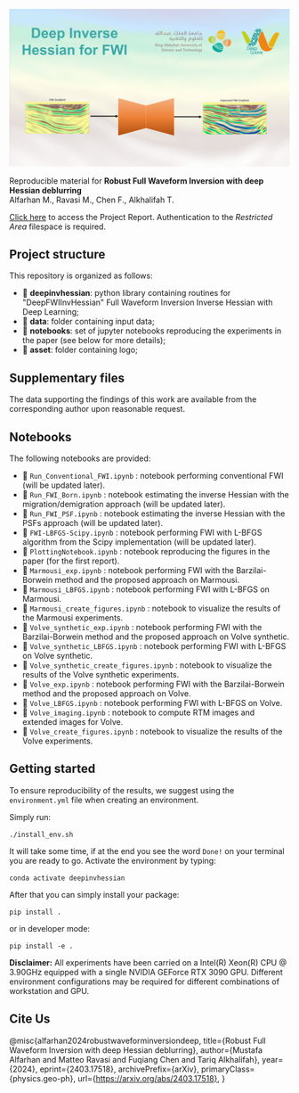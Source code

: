 ![LOGO](asset/logo.png)

Reproducible material for **Robust Full Waveform Inversion with deep Hessian
deblurring** <br> 
Alfarhan M., Ravasi M., Chen F., Alkhalifah  T.

[Click here](https://kaust.sharepoint.com/:f:/r/sites/M365_Deepwave_Documents/Shared%20Documents/Restricted%20Area/REPORTS/DW0021?csf=1&web=1&e=YwN5P2) to access the Project Report. Authentication to the _Restricted Area_ filespace is required.

## Project structure
This repository is organized as follows:

* :open_file_folder: **deepinvhessian**: python library containing routines for "DeepFWIInvHessian" Full Waveform Inversion Inverse Hessian with Deep Learning;
* :open_file_folder: **data**: folder containing input data;
* :open_file_folder: **notebooks**: set of jupyter notebooks reproducing the experiments in the paper (see below for more details);
* :open_file_folder: **asset**: folder containing logo;

## Supplementary files
The data supporting the findings of this work are available from the corresponding author upon reasonable request.

## Notebooks
The following notebooks are provided:

- :orange_book: ``Run_Conventional_FWI.ipynb`` : notebook performing conventional FWI (will be updated later).
- :orange_book: ``Run_FWI_Born.ipynb`` : notebook estimating the inverse Hessian with the migration/demigration approach (will be updated later).
- :orange_book: ``Run_FWI_PSF.ipynb`` : notebook estimating the inverse Hessian with the PSFs approach (will be updated later).
- :orange_book: ``FWI-LBFGS-Scipy.ipynb`` : notebook performing FWI with L-BFGS algorithm from the Scipy implementation (will be updated later).
- :orange_book: ``PlottingNotebook.ipynb`` : notebook reproducing the figures in the paper (for the first report).
- :orange_book: ``Marmousi_exp.ipynb`` : notebook performing FWI with the Barzilai-Borwein method and the proposed approach on Marmousi.
- :orange_book: ``Marmousi_LBFGS.ipynb`` : notebook performing FWI with L-BFGS on Marmousi.
- :orange_book: ``Marmousi_create_figures.ipynb`` : notebook to visualize the results of the Marmousi experiments.
- :orange_book: ``Volve_synthetic_exp.ipynb`` : notebook performing FWI with the Barzilai-Borwein method and the proposed approach on Volve synthetic.
- :orange_book: ``Volve_synthetic_LBFGS.ipynb`` : notebook performing FWI with L-BFGS on Volve synthetic.
- :orange_book: ``Volve_synthetic_create_figures.ipynb`` : notebook to visualize the results of the Volve synthetic experiments.
- :orange_book: ``Volve_exp.ipynb`` : notebook performing FWI with the Barzilai-Borwein method and the proposed approach on Volve.
- :orange_book: ``Volve_LBFGS.ipynb`` : notebook performing FWI with L-BFGS on Volve.
- :orange_book: ``Volve_imaging.ipynb`` : notebook to compute RTM images and extended images for Volve.
- :orange_book: ``Volve_create_figures.ipynb`` : notebook to visualize the results of the Volve experiments.

## Getting started
To ensure reproducibility of the results, we suggest using the `environment.yml` file when creating an environment.

Simply run:
```
./install_env.sh
```
It will take some time, if at the end you see the word `Done!` on your terminal you are ready to go. Activate the environment by typing:
```
conda activate deepinvhessian
```

After that you can simply install your package:
```
pip install .
```
or in developer mode:
```
pip install -e .
```



**Disclaimer:** All experiments have been carried on a Intel(R) Xeon(R) CPU @ 3.90GHz equipped with a single NVIDIA GEForce RTX 3090 GPU. Different environment 
configurations may be required for different combinations of workstation and GPU.

## Cite Us
@misc{alfarhan2024robustwaveforminversiondeep,
      title={Robust Full Waveform Inversion with deep Hessian deblurring}, 
      author={Mustafa Alfarhan and Matteo Ravasi and Fuqiang Chen and Tariq Alkhalifah},
      year={2024},
      eprint={2403.17518},
      archivePrefix={arXiv},
      primaryClass={physics.geo-ph},
      url={https://arxiv.org/abs/2403.17518}, 
}
